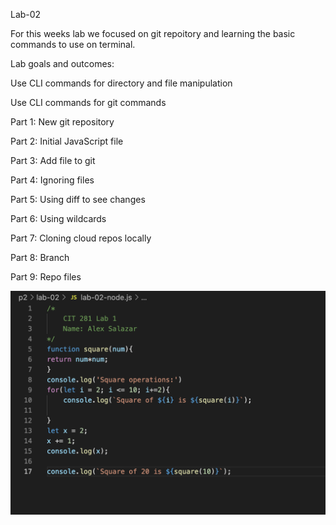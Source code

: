 Lab-02

For this weeks lab we focused on git repoitory and learning the basic commands to use on terminal. 

Lab goals and outcomes:

Use CLI commands for directory and file manipulation
  
Use CLI commands for git commands
  
Part 1: New git repository
  
Part 2: Initial JavaScript file
  
Part 3: Add file to git
  
Part 4: Ignoring files
  
Part 5: Using diff to see changes
  
Part 6: Using wildcards
  
Part 7: Cloning cloud repos locally
  
Part 8: Branch
  
Part 9: Repo files
  
![Lab2](lab2.png)
